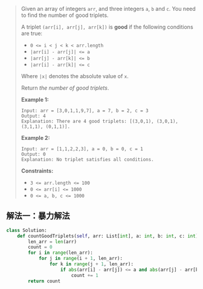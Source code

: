> Given an array of integers `arr`, and three integers `a`, `b` and `c`. You need to find the number of good triplets.
>
> A triplet `(arr[i], arr[j], arr[k])` is **good** if the following conditions are true:
>
> - `0 <= i < j < k < arr.length`
> - `|arr[i] - arr[j]| <= a`
> - `|arr[j] - arr[k]| <= b`
> - `|arr[i] - arr[k]| <= c`
>
> Where `|x|` denotes the absolute value of `x`.
>
> Return *the number of good triplets*.
>
>  **Example 1:**
>
> ```
>Input: arr = [3,0,1,1,9,7], a = 7, b = 2, c = 3
> Output: 4
> Explanation: There are 4 good triplets: [(3,0,1), (3,0,1), (3,1,1), (0,1,1)].
> ```
> 
> **Example 2:**
>
> ```
>Input: arr = [1,1,2,2,3], a = 0, b = 0, c = 1
> Output: 0
> Explanation: No triplet satisfies all conditions.
> ```
> 
> **Constraints:**
>
>  - `3 <= arr.length <= 100`
>- `0 <= arr[i] <= 1000`
> - `0 <= a, b, c <= 1000`

## 解法一：暴力解法

```python
class Solution:
    def countGoodTriplets(self, arr: List[int], a: int, b: int, c: int) -> int:
        len_arr = len(arr)
        count = 0
        for i in range(len_arr):
            for j in range(i + 1, len_arr):
                for k in range(j + 1, len_arr):
                    if abs(arr[i] - arr[j]) <= a and abs(arr[j] - arr[k]) <= b and abs(arr[i] - arr[k]) <= c:
                        count += 1
        return count
```
